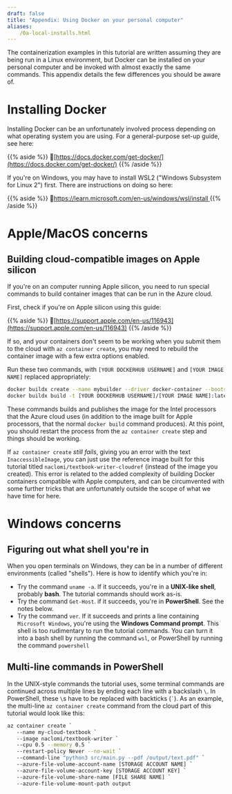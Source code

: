 ```yaml
---
draft: false
title: "Appendix: Using Docker on your personal computer"
aliases:
    /0a-local-installs.html
---
```


The containerization examples in this tutorial are written assuming they are being run in a Linux environment, but Docker can be installed on your personal computer and be invoked with almost exactly the same commands. This appendix details the few differences you should be aware of.

# Installing Docker

Installing Docker can be an unfortunately involved process depending on what operating system you are using. For a general-purpose set-up guide, see here:

{{% aside %}}
🔗[https://docs.docker.com/get-docker/](https://docs.docker.com/get-docker/)
{{% /aside %}}

If you're on Windows, you may have to install WSL2 ("Windows Subsystem for Linux 2") first. There are instructions on doing so here:

{{% aside %}}
🔗[https://learn.microsoft.com/en-us/windows/wsl/install
](https://learn.microsoft.com/en-us/windows/wsl/install
)
{{% /aside %}}


# Apple/MacOS concerns 

## Building cloud-compatible images on Apple silicon

If you're on an computer running Apple silicon, you need to run special commands to build container images that can be run in the Azure cloud.

First, check if you're on Apple silicon using this guide:

{{% aside %}}
🔗[https://support.apple.com/en-us/116943](https://support.apple.com/en-us/116943)
{{% /aside %}}

If so, and your containers don't seem to be working when you submit them to the cloud with `az container create`, you may need to rebuild the container image with a few extra options enabled.

Run these two commands, with `[YOUR DOCKERHUB USERNAME]` and `[YOUR IMAGE NAME]` replaced appropriately:

```bash
docker buildx create --name mybuilder --driver docker-container --bootstrap --use
docker buildx build -t [YOUR DOCKERHUB USERNAME]/[YOUR IMAGE NAME]:latest -f Dockerfile --push --platform=linux/arm64,linux/amd64 .
```

These commands builds and publishes the image for the Intel processors that the Azure cloud uses (in addition to the image built for Apple processors, that the normal `docker build` command produces). At this point, you should restart the process from the `az container create` step and things should be working.

If `az container create` _still fails_, giving you an error with the text `InaccessibleImage`, you can just use the reference image built for this tutorial titled `naclomi/textbook-writer-cloudref` (instead of the image you created). This error is related to the added complexity of building Docker containers compatible with Apple computers, and can be circumvented with some further tricks that are unfortunately outside the scope of what we have time for here.

# Windows concerns 

## Figuring out what shell you're in

When you open terminals on Windows, they can be in a number of different environments (called "shells"). Here is how to identify which you're in:


- Try the command `uname -a`. If it succeeds, you're in a **UNIX-like shell**, probably **bash**. The tutorial commands should work as-is.
- Try the command `Get-Host`. if it succeeds, you're in **PowerShell**. See the notes below.
- Try the command `ver`. If it succeeds and prints a line containing `Microsoft Windows`, you're using the **Windows Command prompt**. This shell is too rudimentary to run the tutorial commands. You can turn it into a bash shell by running the command `wsl`, or PowerShell by running the command `powershell`

## Multi-line commands in PowerShell

In the UNIX-style commands the tutorial uses, some terminal commands are continued across multiple lines by ending each line with a backslash `\`. In PowerShell, these `\`s have to be replaced with backticks (`` ` ``). As an example, the multi-line `az container create` command from the cloud part of this tutorial would look like this:

```bash
az container create `
   --name my-cloud-textbook `
   --image naclomi/textbook-writer `
   --cpu 0.5 --memory 0.5 `
   --restart-policy Never --no-wait `
   --command-line "python3 src/main.py --pdf /output/text.pdf" `
   --azure-file-volume-account-name [STORAGE ACCOUNT NAME] `
   --azure-file-volume-account-key [STORAGE ACCOUNT KEY] `
   --azure-file-volume-share-name [FILE SHARE NAME] `
   --azure-file-volume-mount-path output 
```
